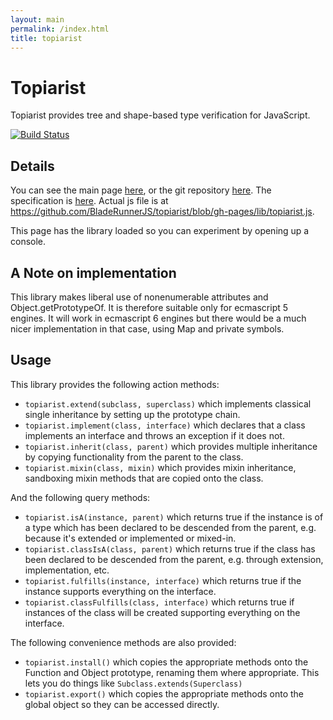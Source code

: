 ```yaml
---
layout: main
permalink: /index.html
title: topiarist
---
```


<script type="text/javascript" src="lib/topiarist.js">
</script>

Topiarist
=======

Topiarist provides tree and shape-based type verification for JavaScript.

[![Build Status](https://travis-ci.org/BladeRunnerJS/topiarist.png)](https://travis-ci.org/BladeRunnerJS/topiarist)

Details
-------

You can see the main page [here](http://BladeRunnerJS.github.io/topiarist/), or the git repository [here](https://github.com/BladeRunnerJS/topiarist).
The specification is [here](https://github.com/BladeRunnerJS/topiarist/tree/gh-pages/spec).
Actual js file is at <https://github.com/BladeRunnerJS/topiarist/blob/gh-pages/lib/topiarist.js>.

This page has the library loaded so you can experiment by opening up a console.


A Note on implementation
------------------------

This library makes liberal use of nonenumerable attributes and Object.getPrototypeOf.
It is therefore suitable only for ecmascript 5 engines.  It will work in ecmascript 6
engines but there would be a much nicer implementation in that case, using Map and
private symbols.


Usage
-----

This library provides the following action methods:

* `topiarist.extend(subclass, superclass)` which implements classical single inheritance by setting up the prototype chain.
* `topiarist.implement(class, interface)` which declares that a class implements an interface and throws an exception if it does not.
* `topiarist.inherit(class, parent)` which provides multiple inheritance by copying functionality from the parent to the class.
* `topiarist.mixin(class, mixin)` which provides mixin inheritance, sandboxing mixin methods that are copied onto the class.

And the following query methods:

* `topiarist.isA(instance, parent)` which returns true if the instance is of a type which has been declared to be descended from the parent, e.g. because it's extended or implemented or mixed-in.
* `topiarist.classIsA(class, parent)` which returns true if the class has been declared to be descended from the parent, e.g. through extension, implementation, etc.
* `topiarist.fulfills(instance, interface)` which returns true if the instance supports everything on the interface.
* `topiarist.classFulfills(class, interface)` which returns true if instances of the class will be created supporting everything on the interface.

The following convenience methods are also provided:

* `topiarist.install()` which copies the appropriate methods onto the Function and Object prototype, renaming them where appropriate.  This lets you do things like `Subclass.extends(Superclass)`
* `topiarist.export()` which copies the appropriate methods onto the global object so they can be accessed directly.
